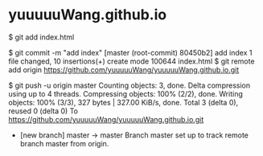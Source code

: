 # yuuuuuWang.github.io
$ git add index.html

$ git commit -m "add index"
[master (root-commit) 80450b2] add index
1 file changed, 10 insertions(+)
create mode 100644 index.html
$ git remote add origin https://github.com/yuuuuuWang/yuuuuuWang.github.io.git

$ git push -u origin master
Counting objects: 3, done.
Delta compression using up to 4 threads.
Compressing objects: 100% (2/2), done.
Writing objects: 100% (3/3), 327 bytes | 327.00 KiB/s, done.
Total 3 (delta 0), reused 0 (delta 0)
To https://github.com/yuuuuuWang/yuuuuuWang.github.io.git
* [new branch] master -> master
Branch master set up to track remote branch master from origin.
